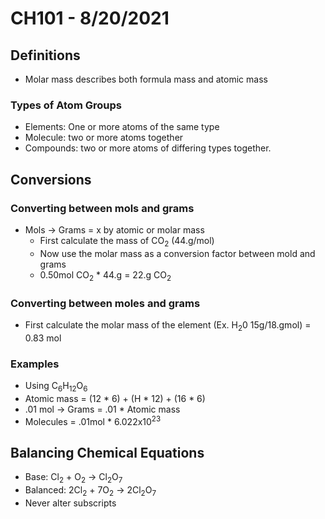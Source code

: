 # CH101 - 8/20/2021

## Definitions
- Molar mass describes both formula mass and atomic mass
### Types of Atom Groups
- Elements: One or more atoms of the same type
- Molecule:  two or more atoms together
- Compounds:  two or more atoms of differing types together.

## Conversions
### Converting between mols and grams 
- Mols -> Grams = x by atomic or molar mass
    - First calculate the mass of CO<sub>2</sub> (44.g/mol)
    - Now use the molar mass as a conversion factor between mold and grams
    - 0.50mol CO<sub>2</sub> * 44.g = 22.g CO<sub>2</sub>
### Converting between moles and grams
- First calculate the molar mass of the element (Ex. H<sub>2</sub>0 15g/18.gmol) = 0.83 mol
### Examples
- Using C<sub>6</sub>H<sub>12</sub>O<sub>6</sub>
- Atomic mass = (12 * 6) + (H * 12) + (16 * 6)
- .01 mol -> Grams = .01 * Atomic mass
- Molecules = .01mol * 6.022x10<sup>23</sup>

## Balancing Chemical Equations
- Base: Cl<sub>2</sub> + O<sub>2</sub> -> Cl<sub>2</sub>O<sub>7</sub>
- Balanced: 2Cl<sub>2</sub> + 7O<sub>2</sub> -> 2Cl<sub>2</sub>O<sub>7</sub>
- Never alter subscripts
